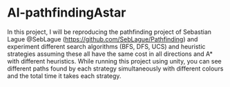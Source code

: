 # AI-pathfindingAstar
In this project, I will be reproducing the pathfinding project of Sebastian Lague @SebLague (https://github.com/SebLague/Pathfinding) and experiment different search algorithms (BFS, DFS, UCS) and heuristic strategies assuming these all have the same cost in all directions and A* with different heuristics.
While running this project using unity, you can see different paths found by each strategy simultaneously with different colours and the total time it takes each strategy. 
